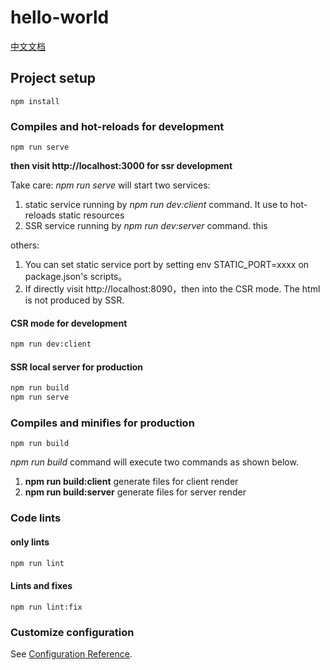 # hello-world
[中文文档](https://github.com/codeDebugTest/vue2-ssr-demo/blob/master/README.zh-cn.md)

## Project setup
```
npm install
```

### Compiles and hot-reloads for development
```
npm run serve
```
**then visit http://localhost:3000 for ssr development**

Take care:
*npm run serve* will start two services:
1. static service running by *npm run dev:client* command. It use to hot-reloads static resources
2. SSR service running by *npm run dev:server* command. this

others:
1. You can set static service port by setting env STATIC_PORT=xxxx on package.json's scripts。
2. If directly visit http://localhost:8090，then into the CSR mode. The html is not produced by SSR.

#### CSR mode for development
```sh
npm run dev:client
```

#### SSR local server for production
```sh
npm run build
npm run serve
```

### Compiles and minifies for production
```
npm run build
```
*npm run build* command will execute two commands as shown below.
1. **npm run build:client** generate files for client render
2. **npm run build:server** generate files for server render

### Code lints

#### only lints

```sh
npm run lint
```

#### Lints and fixes
```
npm run lint:fix
```

### Customize configuration
See [Configuration Reference](https://cli.vuejs.org/config/).
